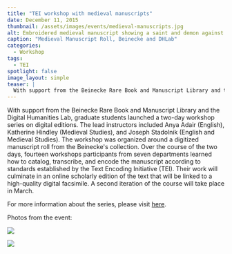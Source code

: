 ```yaml
---
title: "TEI workshop with medieval manuscripts"
date: December 11, 2015
thumbnail: /assets/images/events/medieval-manuscripts.jpg
alt: Embroidered medieval manuscript showing a saint and demon against a pastoral background, with Latin writing around the image, including rubricated lettering.
caption: "Medieval Manuscript Roll, Beinecke and DHLab"
categories: 
  - Workshop
tags:
  - TEI
spotlight: false 
image_layout: simple
teaser: |
  With support from the Beinecke Rare Book and Manuscript Library and the Digital Humanities Lab, graduate students launched a two-day workshop series on digital editions. The lead instructors included...
---
```


With support from the Beinecke Rare Book and Manuscript Library and the Digital Humanities Lab, graduate students launched a two-day workshop series on digital editions. The lead instructors included Anya Adair (English), Katherine Hindley (Medieval Studies), and Joseph Stadolnik (English and Medieval Studies). The workshop was organized around a digitized manuscript roll from the Beinecke's collection. Over the course of the two days, fourteen workshops participants from seven departments learned how to catalog, transcribe, and encode the manuscript according to standards established by the Text Encoding Initiative (TEI). Their work will culminate in an online scholarly edition of the text that will be linked to a high-quality digital facsimile. A second iteration of the course will take place in March.
   
For more information about the series, please visit [here](http://gsas.yale.edu/news/graduate-students-bring-together-manuscript-study-digital-editing).

Photos from the event:

[<img src="http://web.library.yale.edu/sites/default/files/resize/images/TEIworkshop2015_people-200x200.JPG" />](http://web.library.yale.edu/sites/default/files/images/TEIworkshop2015_people.JPG)

[<img src="http://web.library.yale.edu/sites/default/files/resize/images/TEIworkshop2015_planning2-199x199.JPG" />](http://web.library.yale.edu/sites/default/files/images/TEIworkshop2015_planning2.JPG)